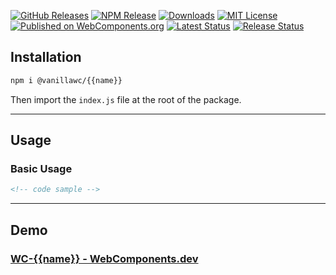 [![GitHub Releases](https://img.shields.io/github/release/vanillawc/{{name}}.svg)](https://github.com/vanillawc/{{name}}/releases)
[![NPM Release](https://badgen.net/npm/v/@vanillawc/{{name}})](https://www.npmjs.com/package/@vanillawc/{{name}})
[![Downloads](https://badgen.net/npm/dt/@vanillawc/{{name}})](https://www.npmjs.com/package/@vanillawc/{{name}})
[![MIT License](https://badgen.net/github/license/vanillawc/{{name}})](https://raw.githubusercontent.com/vanillawc/{{name}}/master/LICENSE)
[![Published on WebComponents.org](https://img.shields.io/badge/webcomponents.org-published-blue.svg)](https://www.webcomponents.org/element/vanillawc/{{name}})
[![Latest Status](https://github.com/vanillawc/{{name}}/workflows/Latest/badge.svg)](https://github.com/vanillawc/{{name}}/actions)
[![Release Status](https://github.com/vanillawc/{{name}}/workflows/Release/badge.svg)](https://github.com/vanillawc/{{name}}/actions)

<!-- brief description -->

## Installation

```sh
npm i @vanillawc/{{name}}
```

Then import the `index.js` file at the root of the package.

-----

## Usage

<!--
Attributes

- title - the title that displays on the card
- type - the content type ()
-->

<!--
Properties

- title - the title that displays on the card
- type - the content type ()
-->

### Basic Usage

<!-- description -->

```html
<!-- code sample -->
```

-----

## Demo

### [WC-{{name}} - WebComponents.dev]({{link}})
